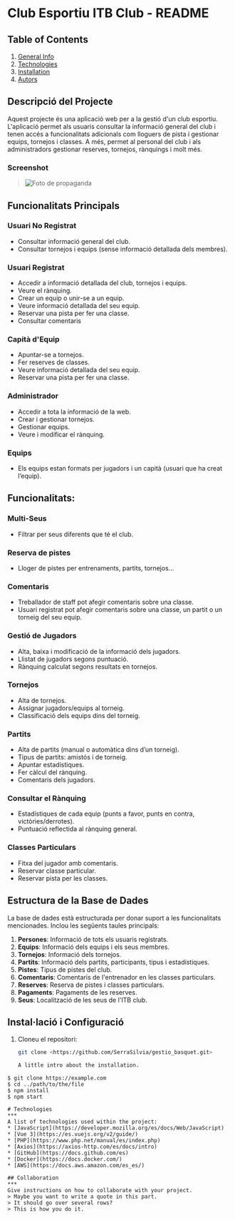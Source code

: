 # Club Esportiu ITB Club - README

## Table of Contents
1. [General Info](#general-info)
2. [Technologies](#technologies)
3. [Installation](#installation)
4. [Autors](#collaboration)
## Descripció del Projecte <a name="general-info"></a>

Aquest projecte és una aplicació web per a la gestió d'un club esportiu. 
L'aplicació permet als usuaris consultar la informació general del club i tenen accés a funcionalitats adicionals com lloguers de pista i gestionar
equips, tornejos i classes. 
A més, permet al personal del club i als administradors gestionar reserves, tornejos, rànquings i molt més.

### Screenshot
>![Foto de propaganda](./images/compramos-tu-autocaravana.jpg)

## Funcionalitats Principals

### Usuari No Registrat
- Consultar informació general del club.
- Consultar tornejos i equips (sense informació detallada dels membres).

### Usuari Registrat
- Accedir a informació detallada del club, tornejos i equips.
- Veure el rànquing.
- Crear un equip o unir-se a un equip.
- Veure informació detallada del seu equip.
- Reservar una pista per fer una classe.
- Consultar comentaris

### Capità d'Equip
- Apuntar-se a tornejos.
- Fer reserves de classes.
- Veure informació detallada del seu equip.
- Reservar una pista per fer una classe.

### Administrador
- Accedir a tota la informació de la web.
- Crear i gestionar tornejos.
- Gestionar equips.
- Veure i modificar el rànquing.

### Equips
- Els equips estan formats per jugadors i un capità (usuari que ha creat l’equip).

## Funcionalitats:

### Multi-Seus
- Filtrar per seus diferents que té el club.

### Reserva de pistes
- Lloger de pistes per entrenaments, partits, tornejos...

### Comentaris
- Treballador de staff pot afegir comentaris sobre una classe.
- Usuari registrat pot afegir comentaris sobre una classe, un partit o un torneig del seu equip.

### Gestió de Jugadors
- Alta, baixa i modificació de la informació dels jugadors.
- Llistat de jugadors segons puntuació.
- Rànquing calculat segons resultats en tornejos.

### Tornejos
- Alta de tornejos.
- Assignar jugadors/equips al torneig.
- Classificació dels equips dins del torneig.

### Partits
- Alta de partits (manual o automàtica dins d’un torneig).
- Tipus de partits: amistós i de torneig.
- Apuntar estadístiques.
- Fer càlcul del rànquing.
- Comentaris dels jugadors.

### Consultar el Rànquing
- Estadístiques de cada equip (punts a favor, punts en contra, victòries/derrotes).
- Puntuació reflectida al rànquing general.

### Classes Particulars
- Fitxa del jugador amb comentaris.
- Reservar classe particular.
- Reservar pista per les classes.

## Estructura de la Base de Dades

La base de dades està estructurada per donar suport a les funcionalitats mencionades. Inclou les següents taules principals:

1. **Persones**: Informació de tots els usuaris registrats.
2. **Equips**: Informació dels equips i els seus membres.
3. **Tornejos**: Informació dels tornejos.
4. **Partits**: Informació dels partits, participants, tipus i estadístiques.
5. **Pistes**: Tipus de pistes del club.
6. **Comentaris**: Comentaris de l'entrenador en les classes particulars.
7. **Reserves**: Reserva de pistes i classes particulars.
8. **Pagaments**: Pagaments de les reserves.
9. **Seus**: Localització de les seus de l'ITB club.

## Instal·lació i Configuració

1. Cloneu el repositori:
   ```sh
   git clone <https://github.com/SerraSilvia/gestio_basquet.git>

   A little intro about the installation. 
```
$ git clone https://example.com
$ cd ../path/to/the/file
$ npm install
$ npm start

# Technologies
***
A list of technologies used within the project:
* [JavaScript](https://developer.mozilla.org/es/docs/Web/JavaScript)
* [Vue 3](https://es.vuejs.org/v2/guide/)
* [PHP](https://www.php.net/manual/es/index.php)
* [Axios](https://axios-http.com/es/docs/intro)
* [GitHub](https://docs.github.com/es)
* [Docker](https://docs.docker.com/)
* [AWS](https://docs.aws.amazon.com/es_es/)

## Collaboration
***
Give instructions on how to collaborate with your project.
> Maybe you want to write a quote in this part. 
> It should go over several rows?
> This is how you do it.